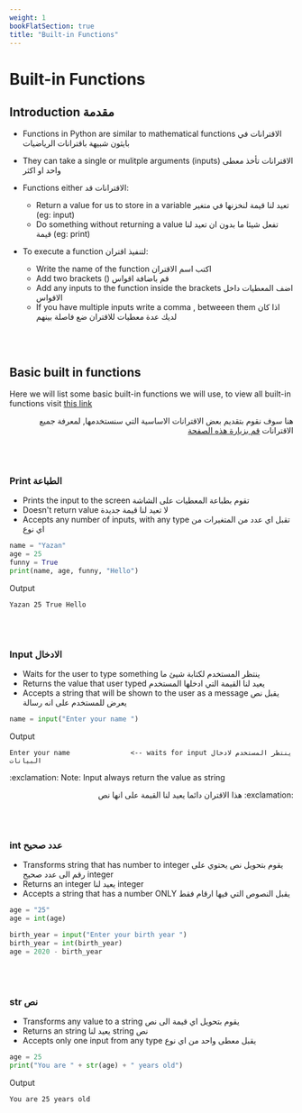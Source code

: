 ```yaml
---
weight: 1
bookFlatSection: true
title: "Built-in Functions"
---
```


# Built-in Functions

## Introduction مقدمة

- Functions in Python are similar to mathematical functions الاقترانات في بايثون شبيهة باقترانات الرياضيات
- They can take a single or mulitple arguments (inputs) الاقترانات تأخذ معطى واحد او اكثر
- Functions either الاقترانات قد:
  - Return a value for us to store in a variable تعيد لنا قيمة لنخزنها في متغير (eg: input)
  - Do something without returning a value تفعل شيئا ما بدون ان تعيد لنا قيمة (eg: print)
  
- To execute a function لتنفيذ اقتران:
  - Write the name of the function اكتب اسم الاقتران
  - Add two brackets () قم باضافة اقواس 
  - Add any inputs to the function inside the brackets اضف المعطيات داخل الاقواس
  - If you have multiple inputs write a comma , betweeen them اذا كان لديك عدة معطيات للاقتران ضع فاصلة بينهم


<br>
<br>

## Basic built in functions
<p>Here we will list some basic built-in functions we will use, to view all built-in functions visit <a href="https://docs.python.org/3.8/library/functions.html" target="_blank">this link</a></p>
<p style='direction: rtl'>هنا سوف نقوم بتقديم بعض الاقترانات الاساسية التي سنستخدمها, لمعرفة جميع الاقترانات   <a href="https://docs.python.org/3.8/library/functions.html" target="_blank">قم بزيارة هذه الصفحة</a></p>

<br>
<br>

### Print الطباعة
- Prints the input to the screen تقوم بطباعة المعطيات على الشاشة
- Doesn't return value لا تعيد لنا قيمة جديدة
- Accepts any number of inputs, with any type تقبل اي عدد من المتغيرات من اي نوع

```python
name = "Yazan"
age = 25
funny = True
print(name, age, funny, "Hello")
```
Output
```
Yazan 25 True Hello
```

<br>
<br>

### Input الادخال
- Waits for the user to type something ينتظر المستخدم لكتابة شيئ ما
- Returns the value that user typed يعيد لنا القيمة التي ادخلها المستخدم
- Accepts a string that will be shown to the user as a message يقبل نص يعرض للمستخدم على انه رسالة

```python
name = input("Enter your name ")
```
Output
```
Enter your name               <-- waits for input ينتظر المستخدم لادخال البيانات
```
<p>:exclamation: Note: Input always return the value as string</p>
<p style='direction: rtl'> :exclamation: هذا الاقتران دائما يعيد لنا القيمة على انها نص</p>


<br>
<br>

### int عدد صحيح
- Transforms string that has number to integer يقوم بتحويل نص يحتوي على رقم الى عدد صحيح integer
- Returns an integer يعيد لنا integer
- Accepts a string that has a number ONLY يقبل النصوص التي فيها ارقام فقط

```python
age = "25"
age = int(age)

birth_year = input("Enter your birth year ")
birth_year = int(birth_year)
age = 2020 - birth_year
```

<br>
<br>

### str نص
- Transforms any value to a string يقوم بتحويل اي قيمة الى نص
- Returns an string يعيد لنا string نص
- Accepts only one input from any type يقبل معطى واحد من اي نوع

```python
age = 25
print("You are " + str(age) + " years old")
```
Output
```
You are 25 years old
```